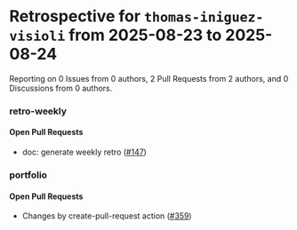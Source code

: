 # Retrospective for `thomas-iniguez-visioli` from 2025-08-23 to 2025-08-24

Reporting on 0 Issues from 0 authors, 2 Pull Requests from 2 authors, and 0 Discussions from 0 authors.


### retro-weekly

#### Open Pull Requests

- doc: generate weekly retro ([#147](https://github.com/thomas-iniguez-visioli/retro-weekly/pull/147))

### portfolio

#### Open Pull Requests

- Changes by create-pull-request action ([#359](https://github.com/thomas-iniguez-visioli/portfolio/pull/359))